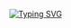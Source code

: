 [![Typing SVG](https://readme-typing-svg.herokuapp.com?size=27&color=F75638&lines=Learning+Stupid+shit;absolutely+no+one+cares+about+;and+trying+to+learn+Java+without+a+brain)](https://git.io/typing-svg)
